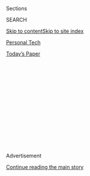 <div id="app">

<div>

<div>

<div>

<div class="NYTAppHideMasthead css-1q2w90k e1suatyy0">

<div class="section css-ui9rw0 e1suatyy2">

<div class="css-eph4ug er09x8g0">

<div class="css-6n7j50">

</div>

<span class="css-1dv1kvn">Sections</span>

<div class="css-10488qs">

<span class="css-1dv1kvn">SEARCH</span>

</div>

[Skip to content](#site-content)[Skip to site index](#site-index)

</div>

<div id="masthead-section-label" class="css-1wr3we4 eaxe0e00">

[Personal
Tech](https://www.nytimes.com/section/technology/personaltech)

</div>

<div class="css-10698na e1huz5gh0">

</div>

</div>

<div id="masthead-bar-one" class="section hasLinks css-15hmgas e1csuq9d3">

<div class="css-uqyvli e1csuq9d0">

</div>

<div class="css-1uqjmks e1csuq9d1">

</div>

<div class="css-9e9ivx">

[](https://myaccount.nytimes.com/auth/login?response_type=cookie&client_id=vi)

</div>

<div class="css-1bvtpon e1csuq9d2">

[Today’s
Paper](https://www.nytimes.com/section/todayspaper)

</div>

</div>

</div>

</div>

<div data-aria-hidden="false">

<div id="site-content" data-role="main">

<div>

<div class="css-1aor85t" style="opacity:0.000000001;z-index:-1;visibility:hidden">

<div class="css-1hqnpie">

<div class="css-epjblv">

<span class="css-17xtcya">[Personal
Tech](/section/technology/personaltech)</span><span class="css-x15j1o">|</span><span class="css-fwqvlz">With
Galaxy S6 and S6 Edge, Samsung Tries to Regain Its
Footing</span>

</div>

<div class="css-k008qs">

<div class="css-1iwv8en">

<span class="css-18z7m18"></span>

<div>

</div>

</div>

<span class="css-1n6z4y">https://nyti.ms/1MAd4qs</span>

<div class="css-1705lsu">

<div class="css-4xjgmj">

<div class="css-4skfbu" data-role="toolbar" data-aria-label="Social Media Share buttons, Save button, and Comments Panel with current comment count" data-testid="share-tools">

  - 
  - 
  - 
  - 
    
    <div class="css-6n7j50">
    
    </div>

  - 

</div>

</div>

</div>

</div>

</div>

</div>

<div class="css-13pd83m">

</div>

<div id="top-wrapper" class="css-1sy8kpn">

<div id="top-slug" class="css-l9onyx">

Advertisement

</div>

[Continue reading the main
story](#after-top)

<div class="ad top-wrapper" style="text-align:center;height:100%;display:block;min-height:250px">

<div id="top" class="place-ad" data-position="top" data-size-key="top">

</div>

</div>

<div id="after-top">

</div>

</div>

<div id="sponsor-wrapper" class="css-1hyfx7x">

<div id="sponsor-slug" class="css-19vbshk">

Supported by

</div>

[Continue reading the main
story](#after-sponsor)

<div id="sponsor" class="ad sponsor-wrapper" style="text-align:center;height:100%;display:block">

</div>

<div id="after-sponsor">

</div>

</div>

[State of the
Art](/column/state-of-the-art "State of the Art")

<div class="css-1vkm6nb ehdk2mb0">

# With Galaxy S6 and S6 Edge, Samsung Tries to Regain Its Footing

</div>

<div class="css-79elbk" data-testid="photoviewer-wrapper">

<div class="css-z3e15g" data-testid="photoviewer-wrapper-hidden">

</div>

<div class="css-1a48zt4 ehw59r15" data-testid="photoviewer-children">

![<span class="css-cnj6d5 e1z0qqy90" itemprop="copyrightHolder"><span class="css-1ly73wi e1tej78p0">Credit...</span><span><span>Stuart
Goldenberg</span></span></span>](https://static01.nyt.com/images/2015/04/01/business/02state-web1/02state-web1-articleLarge.jpg?quality=75&auto=webp&disable=upscale)

</div>

</div>

<div class="css-xt80pu e12qa4dv0">

<div class="css-18e8msd">

<div class="css-vp77d3 epjyd6m0">

<div class="css-1baulvz">

By [<span class="css-1baulvz last-byline" itemprop="name">Farhad
Manjoo</span>](http://www.nytimes.com/by/farhad-manjoo)

</div>

</div>

  - April 1,
    2015

  - 
    
    <div class="css-4xjgmj">
    
    <div class="css-d8bdto" data-role="toolbar" data-aria-label="Social Media Share buttons, Save button, and Comments Panel with current comment count" data-testid="share-tools">
    
      - 
      - 
      - 
      - 
        
        <div class="css-6n7j50">
        
        </div>
    
      - 
    
    </div>
    
    </div>

</div>

</div>

<div class="section meteredContent css-1r7ky0e" name="articleBody" itemprop="articleBody">

<div class="css-1fanzo5 StoryBodyCompanionColumn">

<div class="css-53u6y8">

Samsung’s internal code name for its latest top-of-the-line smartphones,
the Galaxy S6 and S6 Edge, is “Project Zero,” signaling what Samsung
calls “a return to fundamentals.”

The code name also suggests that Samsung finally seems to understand the
many criticisms that have long been leveled at its phones: the plastic
hardware looked cheap, the most promoted features were mostly useless
and the software was too complicated.

Samsung, according to Samsung, has realized the errors of it ways.

The realization was born out of necessity. Samsung’s market share and
profits in the smartphone business have plummeted over the last year.
The company, which is based in South Korea, is in the unenviable
position of getting squeezed from the bottom by the affordable phones
made by Chinese upstarts like Xiaomi and at the top by Apple’s
powerhouse line of iPhones.

The elegant new Galaxy phones, which went on sale in the United States
last week, are aiming to pull Samsung out of that pickle. But while the
phones are magnificent to look at, they are most likely not quite enough
to fix what ails the company.

</div>

</div>

<div class="css-1fanzo5 StoryBodyCompanionColumn">

<div class="css-53u6y8">

Despite improved hardware, the S6 and S6 Edge still lack compelling
software.

Unlike Apple, Samsung has never managed to create a built-in suite of
software and services to keep people hooked to its own phones. And there
are few obvious ways for Samsung to address this glaring flaw.

</div>

</div>

<div class="css-79elbk" data-testid="photoviewer-wrapper">

<div class="css-z3e15g" data-testid="photoviewer-wrapper-hidden">

</div>

<div class="css-1a48zt4 ehw59r15" data-testid="photoviewer-children">

![<span class="css-16f3y1r e13ogyst0" data-aria-hidden="true">Visitors
observing new phone models during the Mobile World Congress in Barcelona
last month. The Galaxy S6 is made out of aluminum and
glass.</span><span class="css-cnj6d5 e1z0qqy90" itemprop="copyrightHolder"><span class="css-1ly73wi e1tej78p0">Credit...</span><span>Samuel
Aranda for The New York
Times</span></span>](https://static01.nyt.com/images/2015/04/02/business/STATE-1/STATE-1-articleLarge.jpg?quality=75&auto=webp&disable=upscale)

</div>

</div>

<div class="css-1fanzo5 StoryBodyCompanionColumn">

<div class="css-53u6y8">

“You can argue that they’re in phase one of fixing their software, which
is getting rid of a lot of the junk,” said [Jan
Dawson](http://www.beyonddevic.es/), an independent technology analyst
who [anticipated Samsung’s recent
troubles](https://techpinions.com/is-samsungs-exceptionalism-coming-to-an-end/32325).
“But we haven’t really seen phase two, which would be building its own
stuff. We haven’t really seen much of that so far.”

The question of what Samsung can do to differentiate its phones is
urgent. Samsung became the most popular smartphone maker in the world by
producing alternatives to the iPhone at attractive prices, and by
[outspending all of its rivals on
marketing](http://www.businessinsider.com/chart-of-the-day-samsung-marketing-budget-2013-6).
More than any other company, Samsung developed phones with big screens,
a surprising hit with consumers.

But last year, Apple produced its own big phones. They were also a hit,
and Samsung’s spiral accelerated.

</div>

</div>

<div class="css-1fanzo5 StoryBodyCompanionColumn">

<div class="css-53u6y8">

The holidays were particularly brutal. Samsung’s smartphone sales in the
last quarter of 2014 declined from the year before, while the overall
market grew, according to the research firm Gartner. By some estimates
Apple claimed [more than 90 percent of the
profit](http://blogs.barrons.com/techtraderdaily/2015/02/09/apple-has-93-of-mobile-profits-650m-users-by-2018-says-canaccord/#9to5mac)
in the smartphone industry during the holidays.

Samsung is still the largest smartphone maker in the world, but its
share fell from about 31 percent to less than 25 percent between 2013
and 2014,[Gartner reported](http://www.gartner.com/newsroom/id/2996817).
And in China, widely considered the big growth market for phones,
Samsung was ranked fifth behind Xiaomi, Apple, Huawei and Lenovo during
the last quarter, [according to the research firm
IDC](http://www.idc.com/getdoc.jsp?containerId=prHK25437515).

<div class="css-79elbk" data-testid="photoviewer-wrapper">

<div class="css-z3e15g" data-testid="photoviewer-wrapper-hidden">

</div>

<div class="css-1a48zt4 ehw59r15" data-testid="photoviewer-children">

<div class="css-zgakxe erfvjey0">

<span class="css-1ly73wi e1tej78p0">Image</span>

<div class="css-zjzyr8">

<div data-testid="lazyimage-container" style="height:1018.8666666666666px">

</div>

</div>

</div>

<span class="css-16f3y1r e13ogyst0" data-aria-hidden="true">Despite
improved hardware, the Galaxy phones lack compelling
software.</span><span class="css-cnj6d5 e1z0qqy90" itemprop="copyrightHolder"><span class="css-1ly73wi e1tej78p0">Credit...</span><span>Samsung</span></span>

</div>

</div>

The new S6 and S6 Edge — which are nearly identical to one another
except that the Edge’s screen curves intriguingly, though mostly
uselessly, on its left and right side — are at least an answer to
critics who say Samsung’s devices look cheap.

The S6 phones are made out of aluminum and glass rather than the plastic
in Samsung’s older phones. Both the S6 and S6 Edge strongly resemble
Apple’s iPhone. The S6 in particular looks like Apple’s brother from
another mother. Samsung has also co-opted many of the design ideas for
which its fans have long criticized Apple. The new Galaxys no longer
offer a removable battery, for example, or a slot for add-on storage
cards, and unlike the Galaxy S5, the S6es aren’t waterproof.

Samsung goes far in checking off every other hardware box: The S6 and S6
Edge are blazingly fast, their cameras are excellent, their fingerprint
sensors work very well, and — with an add-on charging pad — they can be
recharged wirelessly.

But if the new phones are beautiful and functional, they are still
something of a pain to use. The S6 and S6 Edge run Samsung’s modified
version of Google’s Android operating system. Despite Samsung’s
engineers’ efforts to clean up the software, the phone’s interface is a
hodgepodge of odd design decisions and overly complicated functions.

</div>

</div>

<div class="css-1fanzo5 StoryBodyCompanionColumn">

<div class="css-53u6y8">

The situation is made worse by the many companies competing for space on
your phone. Open a new Galaxy and you’ll find a host of duplicative apps
preloaded by Samsung, Google, your carrier and even Microsoft, an
ostensible competitor of both Samsung and Google. The crush of apps
would be funny if it weren’t so annoying. Why does a brand-new phone
have two web browsers, two email apps, two app stores, a handful of
music and video services and four different messaging
apps?

<div class="css-79elbk" data-testid="photoviewer-wrapper">

<div class="css-z3e15g" data-testid="photoviewer-wrapper-hidden">

</div>

<div class="css-1a48zt4 ehw59r15" data-testid="photoviewer-children">

<div class="css-zgakxe erfvjey0">

<span class="css-1ly73wi e1tej78p0">Image</span>

<div class="css-zjzyr8">

<div data-testid="lazyimage-container" style="height:717.9111111111112px">

</div>

</div>

</div>

<span class="css-16f3y1r e13ogyst0" data-aria-hidden="true">The Galaxy
S6. Samsung has been steadily losing ground to rivals, especially in
China.</span><span class="css-cnj6d5 e1z0qqy90" itemprop="copyrightHolder"><span class="css-1ly73wi e1tej78p0">Credit...</span><span>Samsung</span></span>

</div>

</div>

The new phones also do little to help Samsung compete with lower-priced
alternatives in Asia.

In the international market for phones, Samsung’s Galaxys are relatively
expensive. They sell for about the same price as Apple’s latest devices,
$199 and up with a two-year contract, or more than $650 without a
contract. But powerful phones made by low-priced Chinese sellers, like
the [OnePlus
One,](http://www.nytimes.com/2014/10/09/technology/personaltech/oneplus-one-review-high-hopes-for-low-price-phone.html?_r=0)
often sell for less than half the price of high-end Samsung and Apple
devices.

If you pay the premium price to Apple, you get a phone with a
well-designed operating system, no overlapping preloaded apps, and a
host of services that often work very well, like iMessage, Apple Pay and
expanding compatibilities with Apple’s personal computers and devices
like the Apple TV and, soon, the Apple Watch. You can criticize Apple’s
[sticky
ecosystem](http://www.nytimes.com/2014/10/23/technology/personaltech/devices-with-yosemite-and-ios-8-operating-systems-seamlessly-connect-in-apples-ecosystem.html)
as a form of consumer lock-in, but Apple sure has built a luxurious
prison, and customers are willing to pay extra for it.

If you pay that premium to Samsung, you don’t get a whole lot more than
you can get on, say, a phone made by Xiaomi, OnePlus or any of a dozen
smaller players.

Samsung appears to understand the dilemma. Minhyouk Lee, the head of
Samsung’s mobile design team, said in an email that the company’s new
“user experience flow is simpler and easier, with features and
settings that are displayed in a more natural and intuitive way.”
Samsung has also been working on better services like Samsung Pay, a
wireless payment service that will allow you to use your new Galaxy
phones to pay for items at a wide range of stores — more stores than can
accept Apple Pay. But you’ll have to wait until this summer to use it,
when it goes online in a software update.

Still, Samsung’s long history of subpar software might not inspire
droves of customers to buy into its world. What’s more, since Samsung’s
phones are based on Google’s operating system, customers are better off
buying into that company’s services because they’re usually better
designed and will work on most other Android phones.

</div>

</div>

<div class="css-1fanzo5 StoryBodyCompanionColumn">

<div class="css-53u6y8">

“The reality is that Samsung doesn’t have anything that’s better than
Google’s services in most categories, so from the consumer’s perspective
it’s not clear that there’s any benefit for Samsung to make its own
stuff,” Mr. Dawson said.

Hence the catastrophic question for Samsung: If lots of other, cheaper,
almost-as-good phones run Android, why pay extra for a Samsung?

</div>

</div>

</div>

<div>

</div>

<div>

</div>

<div>

</div>

<div>

<div id="bottom-wrapper" class="css-1ede5it">

<div id="bottom-slug" class="css-l9onyx">

Advertisement

</div>

[Continue reading the main
story](#after-bottom)

<div id="bottom" class="ad bottom-wrapper" style="text-align:center;height:100%;display:block;min-height:90px">

</div>

<div id="after-bottom">

</div>

</div>

</div>

</div>

</div>

## Site Index

<div>

</div>

## Site Information Navigation

  - [© <span>2020</span> <span>The New York Times
    Company</span>](https://help.nytimes.com/hc/en-us/articles/115014792127-Copyright-notice)

<!-- end list -->

  - [NYTCo](https://www.nytco.com/)
  - [Contact
    Us](https://help.nytimes.com/hc/en-us/articles/115015385887-Contact-Us)
  - [Work with us](https://www.nytco.com/careers/)
  - [Advertise](https://nytmediakit.com/)
  - [T Brand Studio](http://www.tbrandstudio.com/)
  - [Your Ad
    Choices](https://www.nytimes.com/privacy/cookie-policy#how-do-i-manage-trackers)
  - [Privacy](https://www.nytimes.com/privacy)
  - [Terms of
    Service](https://help.nytimes.com/hc/en-us/articles/115014893428-Terms-of-service)
  - [Terms of
    Sale](https://help.nytimes.com/hc/en-us/articles/115014893968-Terms-of-sale)
  - [Site
    Map](https://spiderbites.nytimes.com)
  - [Help](https://help.nytimes.com/hc/en-us)
  - [Subscriptions](https://www.nytimes.com/subscription?campaignId=37WXW)

</div>

</div>

</div>

</div>
